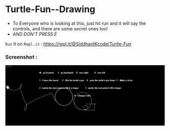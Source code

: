 # Turtle-Fun--Drawing

* To Everyone who is looking at this, just hit run and it will say the controls, and there are some secret ones too!
* *AND DON'T PRESS E*

`Run` It on `Repl.it` : https://repl.it/@SiddhantKcode/Turtle-Fun

### Screenshot : 
![Screenshot](https://github.com/Siddhant-K-code/Turtle-Fun--Drawing/blob/master/Screenshot.png)
